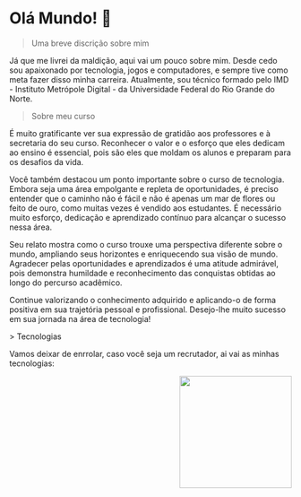# Olá Mundo! 👋
> Uma breve discrição sobre mim
<p>
  Já que me livrei da maldição, aqui vai um pouco sobre mim. Desde cedo sou apaixonado por tecnologia, jogos e computadores, e sempre tive como meta fazer disso minha carreira. Atualmente, sou técnico formado pelo IMD - Instituto Metrópole Digital - da Universidade Federal do Rio Grande do Norte.
</p>

> Sobre meu curso
<p>
    É muito gratificante ver sua expressão de gratidão aos professores e à secretaria do seu curso. Reconhecer o valor e o esforço que eles dedicam ao ensino é essencial, pois são eles que moldam os alunos e preparam para os desafios da vida.
</p>
<p>
Você também destacou um ponto importante sobre o curso de tecnologia. Embora seja uma área empolgante e repleta de oportunidades, é preciso entender que o caminho não é fácil e não é apenas um mar de flores ou feito de ouro, como muitas vezes é vendido aos estudantes. É necessário muito esforço, dedicação e aprendizado contínuo para alcançar o sucesso nessa área.
</p>
<p>
Seu relato mostra como o curso trouxe uma perspectiva diferente sobre o mundo, ampliando seus horizontes e enriquecendo sua visão de mundo. Agradecer pelas oportunidades e aprendizados é uma atitude admirável, pois demonstra humildade e reconhecimento das conquistas obtidas ao longo do percurso acadêmico.
</p>
<p>
Continue valorizando o conhecimento adquirido e aplicando-o de forma positiva em sua trajetória pessoal e profissional. Desejo-lhe muito sucesso em sua jornada na área de tecnologia!
</p>
> Tecnologias
<p>
    Vamos deixar de enrrolar, caso você seja um recrutador, ai vai as minhas tecnologias:
</p>
<div align="right">
    <img src="https://camo.githubusercontent.com/9337aa1c43ba11bd5bcf2072291f6d446ac88185bdd8dc840807724d3f043f1c/68747470733a2f2f6d656469612e67697068792e636f6d2f6d656469612f6c3356306d65677762426545544d675a612f67697068792e676966" width="200px">
